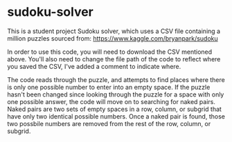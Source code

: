 # sudoku-solver
This is a student project Sudoku solver, which uses a CSV file containing a million puzzles sourced from: https://www.kaggle.com/bryanpark/sudoku

In order to use this code, you will need to download the CSV mentioned above. You'll also need to change the file path of the code to reflect where you saved the CSV, I've added
a comment to indicate where. 

The code reads through the puzzle, and attempts to find places where there is only one possible number to enter into an empty space. If the puzzle hasn't been changed since looking
through the puzzle for a space with only one possible answer, the code will move on to searching for naked pairs. Naked pairs are two sets of empty spaces in a row, column, or 
subgrid that have only two identical possible numbers. Once a naked pair is found, those two possbile numbers are removed from the rest of the row, column, or subgrid.  
